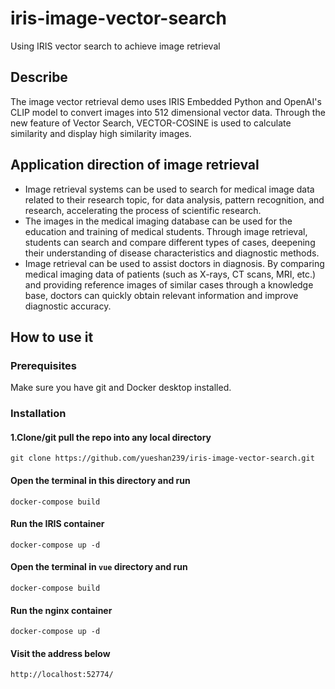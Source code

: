 # iris-image-vector-search
Using IRIS vector search to achieve image retrieval
## Describe 
The image vector retrieval demo uses IRIS Embedded Python and OpenAI's CLIP model to convert images into 512 dimensional vector data. Through the new feature of Vector Search, VECTOR-COSINE is used to calculate similarity and display high similarity images.
## Application direction of image retrieval  
- Image retrieval systems can be used to search for medical image data related to their research topic, for data analysis, pattern recognition, and research, accelerating the process of scientific research.
- The images in the medical imaging database can be used for the education and training of medical students. Through image retrieval, students can search and compare different types of cases, deepening their understanding of disease characteristics and diagnostic methods.
- Image retrieval can be used to assist doctors in diagnosis. By comparing medical imaging data of patients (such as X-rays, CT scans, MRI, etc.) and providing reference images of similar cases through a knowledge base, doctors can quickly obtain relevant information and improve diagnostic accuracy.

## How to use it

### Prerequisites
Make sure you have git and Docker desktop installed.
### Installation
#### 1.Clone/git pull the repo into any local directory
```
git clone https://github.com/yueshan239/iris-image-vector-search.git
```  
#### Open the terminal in this directory and run

```
docker-compose build
```
#### Run the IRIS container 

```
docker-compose up -d
```
   
#### Open the terminal in `vue` directory and run

```
docker-compose build
```
#### Run the nginx container
```
docker-compose up -d
```
#### Visit the address below
```
http://localhost:52774/
```
